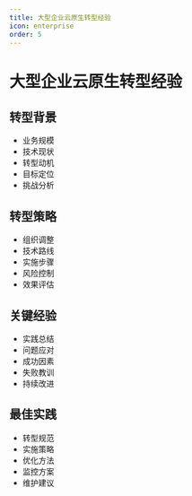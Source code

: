```yaml
---
title: 大型企业云原生转型经验
icon: enterprise
order: 5
---
```


# 大型企业云原生转型经验

## 转型背景
- 业务规模
- 技术现状
- 转型动机
- 目标定位
- 挑战分析

## 转型策略
- 组织调整
- 技术路线
- 实施步骤
- 风险控制
- 效果评估

## 关键经验
- 实践总结
- 问题应对
- 成功因素
- 失败教训
- 持续改进

## 最佳实践
- 转型规范
- 实施策略
- 优化方法
- 监控方案
- 维护建议
